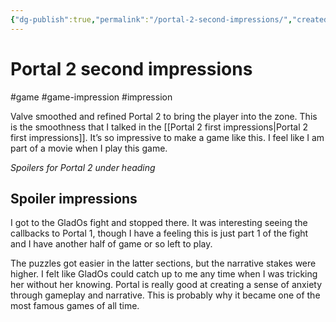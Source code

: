 ```yaml
---
{"dg-publish":true,"permalink":"/portal-2-second-impressions/","created":"2023-12-28T22:52:45.000+09:00","updated":"2024-01-03T11:23:25.004+09:00"}
---
```


# Portal 2 second impressions

#game #game-impression #impression 

Valve smoothed and refined Portal 2 to bring the player into the zone. This is the smoothness that I talked in the [[Portal 2 first impressions\|Portal 2 first impressions]]. It’s so impressive to make a game like this. I feel like I am part of a movie when I play this game.

*Spoilers for Portal 2 under heading*

## Spoiler impressions

I got to the GladOs fight and stopped there. It was interesting seeing the callbacks to Portal 1, though I have a feeling this is just part 1 of the fight and I have another half of game or so left to play.

The puzzles got easier in the latter sections, but the narrative stakes were higher. I felt like GladOs could catch up to me any time when I was tricking her without her knowing. Portal is really good at creating a sense of anxiety through gameplay and narrative. This is probably why it became one of the most famous games of all time.
